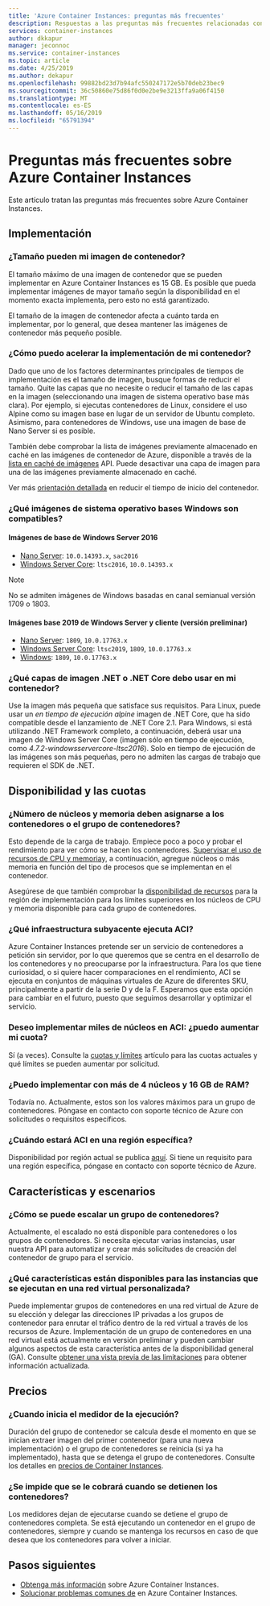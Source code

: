 ```yaml
---
title: 'Azure Container Instances: preguntas más frecuentes'
description: Respuestas a las preguntas más frecuentes relacionadas con el servicio de Azure Container Instances
services: container-instances
author: dkkapur
manager: jeconnoc
ms.service: container-instances
ms.topic: article
ms.date: 4/25/2019
ms.author: dekapur
ms.openlocfilehash: 99882bd23d7b94afc550247172e5b70deb23bec9
ms.sourcegitcommit: 36c50860e75d86f0d0e2be9e3213ffa9a06f4150
ms.translationtype: MT
ms.contentlocale: es-ES
ms.lasthandoff: 05/16/2019
ms.locfileid: "65791394"
---
```

# <a name="frequently-asked-questions-about-azure-container-instances"></a>Preguntas más frecuentes sobre Azure Container Instances

Este artículo tratan las preguntas más frecuentes sobre Azure Container Instances.

## <a name="deployment"></a>Implementación

### <a name="how-large-can-my-container-image-be"></a>¿Tamaño pueden mi imagen de contenedor?

El tamaño máximo de una imagen de contenedor que se pueden implementar en Azure Container Instances es 15 GB. Es posible que pueda implementar imágenes de mayor tamaño según la disponibilidad en el momento exacta implementa, pero esto no está garantizado.

El tamaño de la imagen de contenedor afecta a cuánto tarda en implementar, por lo general, que desea mantener las imágenes de contenedor más pequeño posible.

### <a name="how-can-i-speed-up-the-deployment-of-my-container"></a>¿Cómo puedo acelerar la implementación de mi contenedor?

Dado que uno de los factores determinantes principales de tiempos de implementación es el tamaño de imagen, busque formas de reducir el tamaño. Quite las capas que no necesite o reducir el tamaño de las capas en la imagen (seleccionando una imagen de sistema operativo base más clara). Por ejemplo, si ejecutas contenedores de Linux, considere el uso Alpine como su imagen base en lugar de un servidor de Ubuntu completo. Asimismo, para contenedores de Windows, use una imagen de base de Nano Server si es posible. 

También debe comprobar la lista de imágenes previamente almacenado en caché en las imágenes de contenedor de Azure, disponible a través de la [lista en caché de imágenes](/rest/api/container-instances/listcachedimages) API. Puede desactivar una capa de imagen para una de las imágenes previamente almacenado en caché. 

Ver más [orientación detallada](container-instances-troubleshooting.md#container-takes-a-long-time-to-start) en reducir el tiempo de inicio del contenedor.

### <a name="what-windows-base-os-images-are-supported"></a>¿Qué imágenes de sistema operativo bases Windows son compatibles?

#### <a name="windows-server-2016-base-images"></a>Imágenes de base de Windows Server 2016

* [Nano Server](https://hub.docker.com/_/microsoft-windows-nanoserver): `10.0.14393.x`, `sac2016`
* [Windows Server Core](https://hub.docker.com/_/microsoft-windows-servercore): `ltsc2016`,  `10.0.14393.x`

> [!NOTE]
> No se admiten imágenes de Windows basadas en canal semianual versión 1709 o 1803.

#### <a name="windows-server-2019-and-client-base-images-preview"></a>Imágenes base 2019 de Windows Server y cliente (versión preliminar)

* [Nano Server](https://hub.docker.com/_/microsoft-windows-nanoserver): `1809`, `10.0.17763.x`
* [Windows Server Core](https://hub.docker.com/_/microsoft-windows-servercore): `ltsc2019`, `1809`, `10.0.17763.x`
* [Windows](https://hub.docker.com/_/microsoft-windows): `1809`, `10.0.17763.x` 

### <a name="what-net-or-net-core-image-layer-should-i-use-in-my-container"></a>¿Qué capas de imagen .NET o .NET Core debo usar en mi contenedor? 

Use la imagen más pequeña que satisface sus requisitos. Para Linux, puede usar un *en tiempo de ejecución alpine* imagen de .NET Core, que ha sido compatible desde el lanzamiento de .NET Core 2.1. Para Windows, si está utilizando .NET Framework completo, a continuación, deberá usar una imagen de Windows Server Core (imagen sólo en tiempo de ejecución, como *4.7.2-windowsservercore-ltsc2016*). Solo en tiempo de ejecución de las imágenes son más pequeñas, pero no admiten las cargas de trabajo que requieren el SDK de .NET.

## <a name="availability-and-quotas"></a>Disponibilidad y las cuotas

### <a name="how-many-cores-and-memory-should-i-allocate-for-my-containers-or-the-container-group"></a>¿Número de núcleos y memoria deben asignarse a los contenedores o el grupo de contenedores?

Esto depende de la carga de trabajo. Empiece poco a poco y probar el rendimiento para ver cómo se hacen los contenedores. [Supervisar el uso de recursos de CPU y memoria](container-instances-monitor.md)y, a continuación, agregue núcleos o más memoria en función del tipo de procesos que se implementan en el contenedor. 

Asegúrese de que también comprobar la [disponibilidad de recursos](container-instances-region-availability.md#availability---general) para la región de implementación para los límites superiores en los núcleos de CPU y memoria disponible para cada grupo de contenedores. 

### <a name="what-underlying-infrastructure-does-aci-run-on"></a>¿Qué infraestructura subyacente ejecuta ACI?

Azure Container Instances pretende ser un servicio de contenedores a petición sin servidor, por lo que queremos que se centra en el desarrollo de los contenedores y no preocuparse por la infraestructura. Para los que tiene curiosidad, o si quiere hacer comparaciones en el rendimiento, ACI se ejecuta en conjuntos de máquinas virtuales de Azure de diferentes SKU, principalmente a partir de la serie D y de la F. Esperamos que esta opción para cambiar en el futuro, puesto que seguimos desarrollar y optimizar el servicio. 

### <a name="i-want-to-deploy-thousand-of-cores-on-aci---can-i-get-my-quota-increased"></a>Deseo implementar miles de núcleos en ACI: ¿puedo aumentar mi cuota?
 
Sí (a veces). Consulte la [cuotas y límites](container-instances-quotas.md) artículo para las cuotas actuales y qué límites se pueden aumentar por solicitud.

### <a name="can-i-deploy-with-more-than-4-cores-and-16-gb-of-ram"></a>¿Puedo implementar con más de 4 núcleos y 16 GB de RAM?

Todavía no. Actualmente, estos son los valores máximos para un grupo de contenedores. Póngase en contacto con soporte técnico de Azure con solicitudes o requisitos específicos. 

### <a name="when-will-aci-be-in-a-specific-region"></a>¿Cuándo estará ACI en una región específica?

Disponibilidad por región actual se publica [aquí](container-instances-region-availability.md#availability---general). Si tiene un requisito para una región específica, póngase en contacto con soporte técnico de Azure.

## <a name="features-and-scenarios"></a>Características y escenarios

### <a name="how-do-i-scale-a-container-group"></a>¿Cómo se puede escalar un grupo de contenedores?

Actualmente, el escalado no está disponible para contenedores o los grupos de contenedores. Si necesita ejecutar varias instancias, usar nuestra API para automatizar y crear más solicitudes de creación del contenedor de grupo para el servicio. 

### <a name="what-features-are-available-to-instances-running-in-a-custom-vnet"></a>¿Qué características están disponibles para las instancias que se ejecutan en una red virtual personalizada?

Puede implementar grupos de contenedores en una red virtual de Azure de su elección y delegar las direcciones IP privadas a los grupos de contenedor para enrutar el tráfico dentro de la red virtual a través de los recursos de Azure. Implementación de un grupo de contenedores en una red virtual está actualmente en versión preliminar y pueden cambiar algunos aspectos de esta característica antes de la disponibilidad general (GA). Consulte [obtener una vista previa de las limitaciones](container-instances-vnet.md#preview-limitations) para obtener información actualizada.

## <a name="pricing"></a>Precios

### <a name="when-does-the-meter-start-running"></a>¿Cuando inicia el medidor de la ejecución?

Duración del grupo de contenedor se calcula desde el momento en que se inician extraer imagen del primer contenedor (para una nueva implementación) o el grupo de contenedores se reinicia (si ya ha implementado), hasta que se detenga el grupo de contenedores. Consulte los detalles en [precios de Container Instances](https://azure.microsoft.com/pricing/details/container-instances/).

### <a name="do-i-stop-being-charged-when-my-containers-are-stopped"></a>¿Se impide que se le cobrará cuando se detienen los contenedores?

Los medidores dejan de ejecutarse cuando se detiene el grupo de contenedores completa. Se está ejecutando un contenedor en el grupo de contenedores, siempre y cuando se mantenga los recursos en caso de que desea que los contenedores para volver a iniciar. 

## <a name="next-steps"></a>Pasos siguientes

* [Obtenga más información](container-instances-overview.md) sobre Azure Container Instances.
* [Solucionar problemas comunes de](container-instances-troubleshooting.md) en Azure Container Instances.